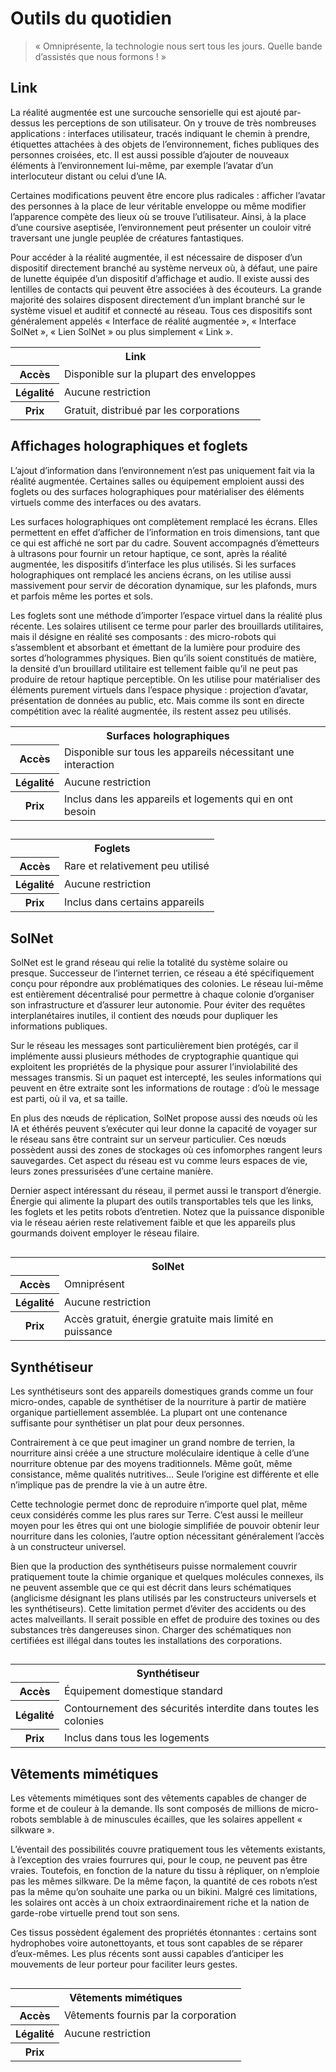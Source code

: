 # Outils du quotidien
> « Omniprésente, la technologie nous sert tous les jours. Quelle bande d’assistés que nous formons ! »

## Link
La réalité augmentée est une surcouche sensorielle qui est ajouté par-dessus les perceptions de son utilisateur. On y trouve de très nombreuses applications : interfaces utilisateur, tracés indiquant le chemin à prendre, étiquettes attachées à des objets de l’environnement, fiches publiques des personnes croisées, etc. Il est aussi possible d’ajouter de nouveaux éléments à l’environnement lui-même, par exemple l’avatar d’un interlocuteur distant ou celui d’une IA.

Certaines modifications peuvent être encore plus radicales : afficher l’avatar des personnes à la place de leur véritable enveloppe ou même modifier l’apparence compète des lieux où se trouve l’utilisateur. Ainsi, à la place d’une coursive aseptisée, l’environnement peut présenter un couloir vitré traversant une jungle peuplée de créatures fantastiques.

Pour accéder à la réalité augmentée, il est nécessaire de disposer d’un dispositif directement branché au système nerveux où, à défaut, une paire de lunette équipée d’un dispositif d’affichage et audio. Il existe aussi des lentilles de contacts qui peuvent être associées à des écouteurs. La grande majorité des solaires disposent directement d’un implant branché sur le système visuel et auditif et connecté au réseau. Tous ces dispositifs sont généralement appelés « Interface de réalité augmentée », « Interface SolNet », « Lien SolNet » ou plus simplement « Link ».

<table>
    <tr>
        <th colspan="2">Link</th>
    </tr>
    <tr>
        <th>Accès</th>
        <td>Disponible sur la plupart des enveloppes</td>
    </tr>
    <tr>
        <th>Légalité</th>
        <td>Aucune restriction</td>
    </tr>
    <tr>
        <th>Prix</th>
        <td>Gratuit, distribué par les corporations</td>
    </tr>
</table>

## Affichages holographiques et foglets
L’ajout d’information dans l’environnement n’est pas uniquement fait via la réalité augmentée. Certaines salles ou équipement emploient aussi des foglets ou des surfaces holographiques pour matérialiser des éléments virtuels comme des interfaces ou des avatars.

Les surfaces holographiques ont complètement remplacé les écrans. Elles permettent en effet d’afficher de l’information en trois dimensions, tant que ce qui est affiché ne sort par du cadre. Souvent accompagnés d’émetteurs à ultrasons pour fournir un retour haptique, ce sont, après la réalité augmentée, les dispositifs d’interface les plus utilisés. Si les surfaces holographiques ont remplacé les anciens écrans, on les utilise aussi massivement pour servir de décoration dynamique, sur les plafonds, murs et parfois même les portes et sols.

Les foglets sont une méthode d’importer l’espace virtuel dans la réalité plus récente. Les solaires utilisent ce terme pour parler des brouillards utilitaires, mais il désigne en réalité ses composants : des micro-robots qui s’assemblent et absorbant et émettant de la lumière pour produire des sortes d’hologrammes physiques. Bien qu’ils soient constitués de matière, la densité d’un brouillard utilitaire est tellement faible qu’il ne peut pas produire de retour haptique perceptible. On les utilise pour matérialiser des éléments purement virtuels dans l’espace physique : projection d’avatar, présentation de données au public, etc. Mais comme ils sont en directe compétition avec la réalité augmentée, ils restent assez peu utilisés.

<table>
    <tr>
        <th colspan="2">Surfaces holographiques</th>
    </tr>
    <tr>
        <th>Accès</th>
        <td>Disponible sur tous les appareils nécessitant une interaction</td>
    </tr>
    <tr>
        <th>Légalité</th>
        <td>Aucune restriction</td>
    </tr>
    <tr>
        <th>Prix</th>
        <td>Inclus dans les appareils et logements qui en ont besoin</td>
    </tr>
</table>

## 
<table>
    <tr>
        <th colspan="2">Foglets</th>
    </tr>
    <tr>
        <th>Accès</th>
        <td>Rare et relativement peu utilisé</td>
    </tr>
    <tr>
        <th>Légalité</th>
        <td>Aucune restriction</td>
    </tr>
    <tr>
        <th>Prix</th>
        <td>Inclus dans certains appareils</td>
    </tr>
</table>

## SolNet
SolNet est le grand réseau qui relie la totalité du système solaire ou presque. Successeur de l’internet terrien, ce réseau a été spécifiquement con&ccedil;u pour répondre aux problématiques des colonies. Le réseau lui-même est entièrement décentralisé pour permettre à chaque colonie d’organiser son infrastructure et d’assurer leur autonomie. Pour éviter des requêtes interplanétaires inutiles, il contient des nœuds pour dupliquer les informations publiques.

Sur le réseau les messages sont particulièrement bien protégés, car il implémente aussi plusieurs méthodes de cryptographie quantique qui exploitent les propriétés de la physique pour assurer l’inviolabilité des messages transmis. Si un paquet est intercepté, les seules informations qui peuvent en être extraite sont les informations de routage : d’où le message est parti, où il va, et sa taille.

En plus des nœuds de réplication, SolNet propose aussi des nœuds où les IA et éthérés peuvent s’exécuter qui leur donne la capacité de voyager sur le réseau sans être contraint sur un serveur particulier. Ces nœuds possèdent aussi des zones de stockages où ces infomorphes rangent leurs sauvegardes. Cet aspect du réseau est vu comme leurs espaces de vie, leurs zones pressurisées d’une certaine manière.

Dernier aspect intéressant du réseau, il permet aussi le transport d’énergie. Énergie qui alimente la plupart des outils transportables tels que les links, les foglets et les petits robots d’entretien. Notez que la puissance disponible via le réseau aérien reste relativement faible et que les appareils plus gourmands doivent employer le réseau filaire.

## 
<table>
    <tr>
        <th colspan="2">SolNet</th>
    </tr>
    <tr>
        <th>Accès</th>
        <td>Omniprésent</td>
    </tr>
    <tr>
        <th>Légalité</th>
        <td>Aucune restriction</td>
    </tr>
    <tr>
        <th>Prix</th>
        <td>Accès gratuit, énergie gratuite mais limité en puissance</td>
    </tr>
</table>

## Synthétiseur
Les synthétiseurs sont des appareils domestiques grands comme un four micro-ondes, capable de synthétiser de la nourriture à partir de matière organique partiellement assemblée. La plupart ont une contenance suffisante pour synthétiser un plat pour deux personnes.

Contrairement à ce que peut imaginer un grand nombre de terrien, la nourriture ainsi créée a une structure moléculaire identique à celle d’une nourriture obtenue par des moyens traditionnels. Même go&ucirc;t, même consistance, même qualités nutritives… Seule l’origine est différente et elle n’implique pas de prendre la vie à un autre être.

Cette technologie permet donc de reproduire n’importe quel plat, même ceux considérés comme les plus rares sur Terre. C’est aussi le meilleur moyen pour les êtres qui ont une biologie simplifiée de pouvoir obtenir leur nourriture dans les colonies, l’autre option nécessitant généralement l’accès à un constructeur universel.

Bien que la production des synthétiseurs puisse normalement couvrir pratiquement toute la chimie organique et quelques molécules connexes, ils ne peuvent assemble que ce qui est décrit dans leurs schématiques (anglicisme désignant les plans utilisés par les constructeurs universels et les synthétiseurs). Cette limitation permet d’éviter des accidents ou des actes malveillants. Il serait possible en effet de produire des toxines ou des substances très dangereuses sinon. Charger des schématiques non certifiées est illégal dans toutes les installations des corporations.

## 
<table>
    <tr>
        <th colspan="2">Synthétiseur</th>
    </tr>
    <tr>
        <th>Accès</th>
        <td>Équipement domestique standard</td>
    </tr>
    <tr>
        <th>Légalité</th>
        <td>Contournement des sécurités interdite dans toutes les colonies</td>
    </tr>
    <tr>
        <th>Prix</th>
        <td>Inclus dans tous les logements</td>
    </tr>
</table>

## Vêtements mimétiques
Les vêtements mimétiques sont des vêtements capables de changer de forme et de couleur à la demande. Ils sont composés de millions de micro-robots semblable à de minuscules écailles, que les solaires appellent « silkware ».

L’éventail des possibilités couvre pratiquement tous les vêtements existants, à l’exception des vraies fourrures qui, pour le coup, ne peuvent pas être vraies. Toutefois, en fonction de la nature du tissu à répliquer, on n’emploie pas les mêmes silkware. De la même fa&ccedil;on, la quantité de ces robots n’est pas la même qu’on souhaite une parka ou un bikini. Malgré ces limitations, les solaires ont accès à un choix extraordinairement riche et la nation de garde-robe virtuelle prend tout son sens.

Ces tissus possèdent également des propriétés étonnantes : certains sont hydrophobes voire autonettoyants, et tous sont capables de se réparer d’eux-mêmes. Les plus récents sont aussi capables d’anticiper les mouvements de leur porteur pour faciliter leurs gestes.

## 
<table>
    <tr>
        <th colspan="2">Vêtements mimétiques</th>
    </tr>
    <tr>
        <th>Accès</th>
        <td>Vêtements fournis par la corporation</td>
    </tr>
    <tr>
        <th>Légalité</th>
        <td>Aucune restriction</td>
    </tr>
    <tr>
        <th>Prix</th>
        <td></td>
    </tr>
</table>